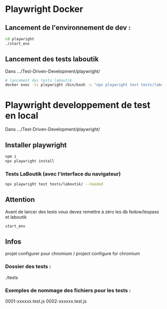 # Playwright Docker

## Lancement de l'environnement de dev :
```bash
cd playwright
./start_env
```

## Lancement des tests laboutik
Dans .../Test-Driven-Development/playwright/
```bash
# lancement des tests laboutik
docker exec -ti playwright /bin/bash -c "npx playwright test tests/laboutik/"
```

# Playwright developpement de test en local
Dans .../Test-Driven-Development/playwright/

## Installer playwright
```bash
npm i
npx playwright install
```

### Tests LaBoutik (avec l'interface du navigateur)
```bash
npx playwright test tests/laboutik/ --headed
```

## Attention
Avant de lancer des tests vous devez remettre à zéro les db fedow/lespass et laboutik
```bash
start_env
```


## Infos
projet configurer pour chromium / project configure for chromium

### Dossier des tests :
./tests

### Exemples de nommage des fichiers pour les tests :
0001-xxxxxx.test.js
0002-xxxxxx.test.js